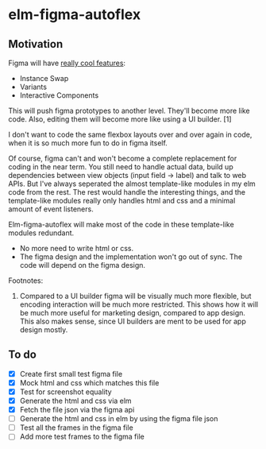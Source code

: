 # elm-figma-autoflex

## Motivation

Figma will have [really cool features](https://youtu.be/lWy4fB3G9Gc?t=282):
* Instance Swap
* Variants
* Interactive Components

This will push figma prototypes to another level. They'll become more like code. Also, editing them will become more like using a UI builder. [1]

I don't want to code the same flexbox layouts over and over again in code, when it is so much more fun to do in figma itself.

Of course, figma can't and won't become a complete replacement for coding in the near term. You still need to handle actual data, build up dependencies between view objects (input field -> label) and talk to web APIs.
But I've always seperated the almost template-like modules in my elm code from the rest. The rest would handle the interesting things, and the template-like modules really only handles html and css and a minimal amount of event listeners.

Elm-figma-autoflex will make most of the code in these template-like modules redundant.
* No more need to write html or css.
* The figma design and the implementation won't go out of sync. The code will depend on the figma design.

Footnotes:
1. Compared to a UI builder figma will be visually much more flexible, but encoding interaction will be much more restricted. This shows how it will be much more useful for marketing design, compared to app design. This also makes sense, since UI builders are ment to be used for app design mostly.


## To do

* [X] Create first small test figma file
* [X] Mock html and css which matches this file
* [X] Test for screenshot equality
* [X] Generate the html and css via elm
* [X] Fetch the file json via the figma api
* [ ] Generate the html and css in elm by using the figma file json
* [ ] Test all the frames in the figma file
* [ ] Add more test frames to the figma file

